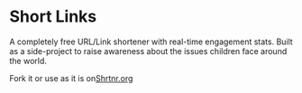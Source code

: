 # Short Links

A completely free URL/Link shortener with real-time engagement stats. Built as a side-project to raise awareness about the issues children face around the world.

Fork it or use as it is on[Shrtnr.org](https://shrtnr.org)

